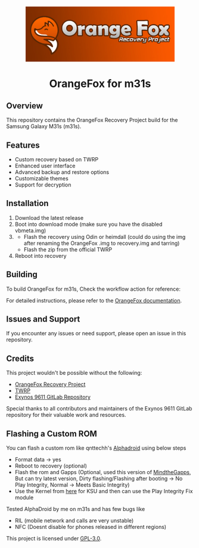 <p align="center">
  <img src="https://raw.githubusercontent.com/OrangeFoxRecovery/.github/fox/profile/OrangeFox.jpg" alt="OrangeFox Logo" width="400">
</p>

<h1 align="center">OrangeFox for m31s</h1>

## Overview

This repository contains the OrangeFox Recovery Project build for the Samsung Galaxy M31s (m31s).

## Features

- Custom recovery based on TWRP
- Enhanced user interface
- Advanced backup and restore options
- Customizable themes
- Support for decryption

## Installation

1. Download the latest release
2. Boot into download mode (make sure you have the disabled vbmeta.img)
4.  - Flash the recovery using Odin or heimdall (could do using the img after renaming the OrangeFox .img to recovery.img and tarring)
    - Flash the zip from the official TWRP
5. Reboot into recovery

## Building

To build OrangeFox for m31s, Check the workflow action for reference:

For detailed instructions, please refer to the [OrangeFox documentation](https://wiki.orangefox.tech/en/home).

## Issues and Support

If you encounter any issues or need support, please open an issue in this repository.

## Credits

This project wouldn't be possible without the following:

- [OrangeFox Recovery Project](https://orangefox.download/)
- [TWRP](https://twrp.me/)
- [Exynos 9611 GitLab Repository](https://gitlab.com/OrangeFox/device/exynos9611)

Special thanks to all contributors and maintainers of the Exynos 9611 GitLab repository for their valuable work and resources.

## Flashing a Custom ROM 

You can flash a custom rom like qnttechh's [Alphadroid](https://sourceforge.net/projects/qnttechh/files/samsung/m31s/AlphaDroid-V2.4/) using below steps

- Format data -> yes
- Reboot to recovery (optional)
- Flash the rom and Gapps (Optional, used this version of [MindtheGapps](https://github.com/MindTheGapps/14.0.0-arm64/releases/download/MindTheGapps-14.0.0-arm64-20240612_135921/MindTheGapps-14.0.0-arm64-20240612_135921.zip), But can try latest version, Dirty flashing/Flashing after booting -> No Play Integrity, Normal -> Meets Basic Integrity)
- Use the Kernel from [here](https://github.com/mlm-games/kernel_samsung_exynos_9611) for KSU and then can use the Play Integrity Fix module

Tested AlphaDroid by me on m31s and has few bugs like
- RIL (mobile network and calls are very unstable)
- NFC (Doesnt disable for phones released in different regions)

This project is licensed under [GPL-3.0](LICENSE).
